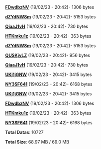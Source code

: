 [**FDwdbzNV**](/data/FDwdbzNV.txt) (19/02/23 - 20:42)- 1306 bytes

[**dZYdNW8m**](/data/dZYdNW8m.txt) (19/02/23 - 20:42)- 5153 bytes

[**QiaaJ1vH**](/data/QiaaJ1vH.txt) (19/02/23 - 20:42)- 730 bytes

[**HTKmku1z**](/data/HTKmku1z.txt) (19/02/23 - 20:42)- 363 bytes

[**dZYdNW8m**](/data/dZYdNW8m.txt) (19/02/23 - 20:42)- 5153 bytes

[**QUSKjvLZ**](/data/QUSKjvLZ.txt) (19/02/23 - 20:42)- 956 bytes

[**QiaaJ1vH**](/data/QiaaJ1vH.txt) (19/02/23 - 20:42)- 730 bytes

[**UKj1jGNW**](/data/UKj1jGNW.txt) (19/02/23 - 20:42)- 3415 bytes

[**NY3SF641**](/data/NY3SF641.txt) (19/02/23 - 20:42)- 6168 bytes

[**UKj1jGNW**](/data/UKj1jGNW.txt) (19/02/23 - 20:42)- 3415 bytes

[**FDwdbzNV**](/data/FDwdbzNV.txt) (19/02/23 - 20:42)- 1306 bytes

[**HTKmku1z**](/data/HTKmku1z.txt) (19/02/23 - 20:42)- 363 bytes

[**NY3SF641**](/data/NY3SF641.txt) (19/02/23 - 20:42)- 6168 bytes

**Total Datas**: 10727

**Total Size**: 68.97 MB / 69.0 MB